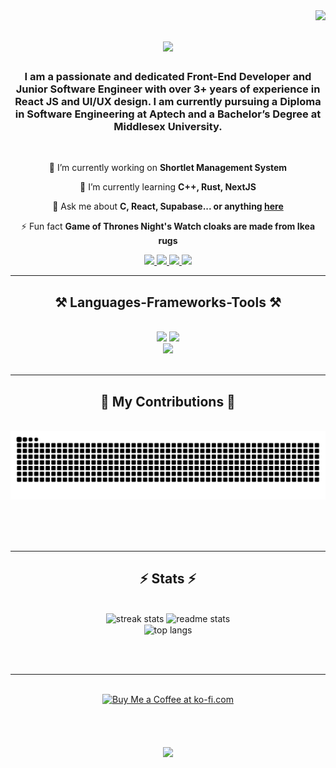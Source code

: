 <img align="right" src="https://komarev.com/ghpvc/?username=AnonSols&color=blueviolet" />

<h1 align="center">
    <img src="https://readme-typing-svg.herokuapp.com/?font=Righteous&size=35&center=true&vCenter=true&width=500&height=70&duration=4000&lines=Hi+There!+👋;+I'm+Egede+Solomon+Ubeath!;I'm+a+Front-End+Developer;A+UI%2FUX+Designer;A+Junior+Software+Engineer;I'm+a+React+JS+Specialist;" />
</h1>

<h3 align="center">I am a passionate and dedicated Front-End Developer and Junior Software Engineer with over 3+ years of experience in React JS and UI/UX design. I am currently pursuing a Diploma in Software Engineering at Aptech and a Bachelor’s Degree at Middlesex University.</h3>

<br/>

<div align="center">
 
 🔭 I’m currently working on **Shortlet Management System**
 
 🌱 I’m currently learning **C++, Rust, NextJS**

💬 Ask me about **C, React, Supabase... or anything [here](https://github.com/AnonSols/AnonSols/issues)**

⚡ Fun fact **Game of Thrones Night's Watch cloaks are made from Ikea rugs**

 </div>
 
<div align="center"> 
  <a href="mailto:soloschmail@gmail.com">
    <img src="https://img.shields.io/badge/Gmail-333333?style=for-the-badge&logo=gmail&logoColor=red" />
  </a>
  <a href="https://www.linkedin.com/in/egede-solomon-32766a23a/" target="_blank">
    <img src="https://img.shields.io/badge/LinkedIn-0077B5?style=for-the-badge&logo=linkedin&logoColor=white" target="_blank" />
  </a>
  <a href="#" target="_blank">
     <img src="https://img.shields.io/badge/Portfolio-FF5722?style=for-the-badge&logo=todoist&logoColor=white" target="_blank" /> <!-- sqlite, safari, google-chrome are other good icon options -->
  </a>
  <a href="https://x.com/sigma_ubeath" target="_blank">
     <img src="https://img.shields.io/badge/?style=for-the-badge&logo=x&logoColor=white" target="_blank" /> <!-- sqlite, safari, google-chrome are other good icon options -->
  </a>
 
</div>

 <hr/>
 
<h2 align="center">⚒️ Languages-Frameworks-Tools ⚒️</h2>
<br/>
<div align="center">
    <img src="https://skillicons.dev/icons?i=react,cpp,mui,html,css,vscode,github,figma,tailwind,git" />
    <img src="https://skillicons.dev/icons?i=nodejs,python,javascript,typescript,express,supabase,mongodb,c,redux,nextjs,rust" /><br>
</div>
<div align="center">
    <img src="https://media.giphy.com/media/13HgwGsXF0aiGY/giphy.gif" />

</div>

<br/>
<hr/>

<div align="center">
  <h2>🐍 My Contributions 🐍</h2>
  <br>
  <img alt="snake eating my contributions" src="https://raw.githubusercontent.com/AnonSols/AnonSols/output/github-contribution-grid-snake.svg" />
  
  <br/><br/><br/>
</div>

<hr/>

<h2 align="center">⚡ Stats ⚡</h2>
<br>
<div align=center>
  <img width=390 src="https://github-readme-streak-stats.herokuapp.com/?user=AnonSols&count_private=true&theme=react&border_radius=10" alt="streak stats"/>

  <img width=390 src="https://github-readme-stats.vercel.app/api/top-langs/?username=AnonSols&count_private=true&show_icons=true&theme=react&rank_icon=github&border_radius=10" alt="readme stats" />
<br />
    
  <img width=325 align="center" src="https://github-readme-stats.vercel.app/api?username=AnonSols&hide=HTML&langs_count=8&layout=compact&theme=react&border_radius=10&size_weight=0.5&count_weight=0.5&exclude_repo=github-readme-stats" alt="top langs"/>
</div>

<br/><br/>

<hr/>

<br/>
<div align="center">
<a href='https://ko-fi.com/egedesolomon' target='_blank'><img height='64' style='border:0px;height:64px;' src='https://storage.ko-fi.com/cdn/kofi1.png?v=3' border='0' alt='Buy Me a Coffee at ko-fi.com' /></a>
</div>

<br/>

<h1 align="center">
    <img src="https://readme-typing-svg.herokuapp.com/?font=Righteous&size=35&center=true&vCenter=true&width=500&height=70&duration=4000&lines=Thanks+for+passing+by+❤️" />
</h1>
